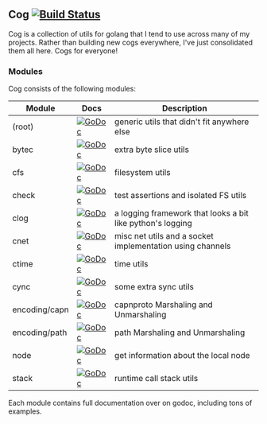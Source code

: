## Cog [![Build Status](https://travis-ci.org/thatguystone/cog.svg)](https://travis-ci.org/thatguystone/cog)

Cog is a collection of utils for golang that I tend to use across many of my projects. Rather than building new cogs everywhere, I've just consolidated them all here. Cogs for everyone!

### Modules

Cog consists of the following modules:

| Module        | Docs                                            | Description |
| ------------- | ----------------------------------------------- | ----------- |
| (root)        | [![GoDoc][root-status]][root]                   | generic utils that didn't fit anywhere else
| bytec         | [![GoDoc][bytec-status]][bytec]                 | extra byte slice utils
| cfs           | [![GoDoc][cfs-status]][cfs]                     | filesystem utils
| check         | [![GoDoc][check-status]][check]                 | test assertions and isolated FS utils
| clog          | [![GoDoc][clog-status]][clog]                   | a logging framework that looks a bit like python's logging
| cnet          | [![GoDoc][cnet-status]][cnet]                   | misc net utils and a socket implementation using channels
| ctime         | [![GoDoc][ctime-status]][ctime]                 | time utils
| cync          | [![GoDoc][cync-status]][cync]                   | some extra sync utils
| encoding/capn | [![GoDoc][encoding-capn-status]][encoding-capn] | capnproto Marshaling and Unmarshaling
| encoding/path | [![GoDoc][encoding-path-status]][encoding-path] | path Marshaling and Unmarshaling
| node          | [![GoDoc][node-status]][node]                   | get information about the local node
| stack         | [![GoDoc][stack-status]][stack]                 | runtime call stack utils

[root]: https://godoc.org/github.com/thatguystone/cog
[root-status]: https://godoc.org/github.com/thatguystone/cog?status.svg
[bytec]: https://godoc.org/github.com/thatguystone/cog/bytec
[bytec-status]: https://godoc.org/github.com/thatguystone/cog/bytec?status.svg
[cfs]: https://godoc.org/github.com/thatguystone/cog/cfs
[cfs-status]: https://godoc.org/github.com/thatguystone/cog/cfs?status.svg
[check]: https://godoc.org/github.com/thatguystone/cog/check
[check-status]: https://godoc.org/github.com/thatguystone/cog/check?status.svg
[clog]: https://godoc.org/github.com/thatguystone/cog/clog
[clog-status]: https://godoc.org/github.com/thatguystone/cog/clog?status.svg
[cnet]: https://godoc.org/github.com/thatguystone/cog/cnet
[cnet-status]: https://godoc.org/github.com/thatguystone/cog/cnet?status.svg
[ctime]: https://godoc.org/github.com/thatguystone/cog/ctime
[ctime-status]: https://godoc.org/github.com/thatguystone/cog/ctime?status.svg
[cync]: https://godoc.org/github.com/thatguystone/cog/cync
[cync-status]: https://godoc.org/github.com/thatguystone/cog/cync?status.svg
[encoding-capn]: https://godoc.org/github.com/thatguystone/cog/encoding/capn
[encoding-capn-status]: https://godoc.org/github.com/thatguystone/cog/encoding/capn?status.svg
[encoding-path]: https://godoc.org/github.com/thatguystone/cog/encoding/path
[encoding-path-status]: https://godoc.org/github.com/thatguystone/cog/encoding/path?status.svg
[node]: https://godoc.org/github.com/thatguystone/cog/node
[node-status]: https://godoc.org/github.com/thatguystone/cog/node?status.svg
[stack]: https://godoc.org/github.com/thatguystone/cog/stack
[stack-status]: https://godoc.org/github.com/thatguystone/cog/stack?status.svg

Each module contains full documentation over on godoc, including tons of examples.
